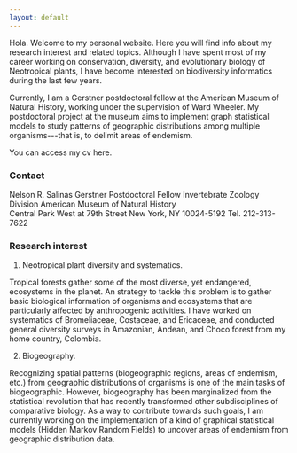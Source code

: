 ```yaml
---
layout: default
---
```


Hola. Welcome to my personal website. Here you will find info about my research interest and related topics. Although I have spent most of my career working on conservation, diversity, and evolutionary biology of Neotropical plants, I have become interested on biodiversity informatics during the last few years.

Currently, I am a Gerstner postdoctoral fellow at the American Museum of Natural History, working under the supervision of Ward Wheeler.
My postdoctoral project at the museum aims to implement graph statistical models to study patterns of geographic distributions among multiple organisms---that is, to delimit areas of endemism.

You can access my cv here.

### Contact

Nelson R. Salinas
Gerstner Postdoctoral Fellow
Invertebrate Zoology Division
American Museum of Natural History	
Central Park West at 79th Street
New York, NY 10024-5192
Tel. 212-313-7622

### Research interest

1. Neotropical plant diversity and systematics.

Tropical forests gather some of the most diverse, yet endangered, ecosystems in the planet. An strategy to tackle this problem is to gather basic biological information of organisms and ecosystems that are particularly affected by anthropogenic activities. I have worked on systematics of Bromeliaceae, Costaceae, and Ericaceae, and conducted general diversity surveys in Amazonian, Andean, and Choco forest from my home country, Colombia.

2. Biogeography.

Recognizing spatial patterns (biogeographic regions, areas of endemism, etc.) from geographic distributions of organisms is one of the main tasks of biogeographic. However, biogeography has been marginalized from the statistical revolution that has recently transformed other subdisciplines of comparative biology. As a way to contribute towards such goals, I am currently working on the implementation of a kind of graphical statistical models (Hidden Markov Random Fields) to uncover areas of endemism from geographic distribution data.
